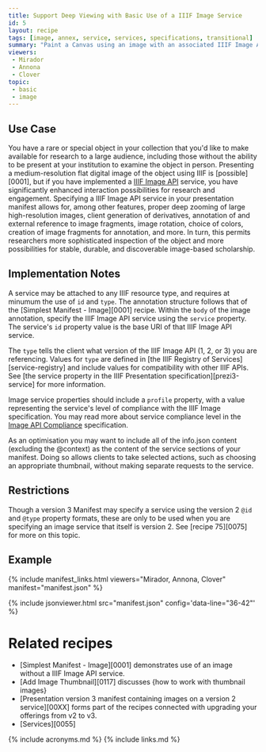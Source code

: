 ```yaml
---
title: Support Deep Viewing with Basic Use of a IIIF Image Service
id: 5
layout: recipe
tags: [image, annex, service, services, specifications, transitional]
summary: "Paint a Canvas using an image with an associated IIIF Image API service."
viewers:
 - Mirador
 - Annona
 - Clover
topic: 
 - basic 
 - image
---
```


## Use Case

You have a rare or special object in your collection that you'd like to make available for research to a large audience, including those without the ability to be present at your institution to examine the object in person. Presenting a medium-resolution flat digital image of the object using IIIF is [possible][0001], but if you have implemented a [IIIF Image API](https://iiif.io/api/image/) service, you have significantly enhanced interaction possibilities for research and engagement. Specifying a IIIF Image API service in your presentation manifest allows for, among other features, proper deep zooming of large high-resolution images, client generation of derivatives, annotation of and external reference to image fragments, image rotation, choice of colors, creation of image fragments for annotation, and more. In turn, this permits researchers more sophisticated inspection of the object and more possibilities for stable, durable, and discoverable image-based scholarship.

## Implementation Notes

A service may be attached to any IIIF resource type, and requires at minumum the use of `id` and `type`. The annotation structure follows that of the [Simplest Manifest - Image][0001] recipe. Within the `body` of the image annotation, specify the IIIF Image API service using the `service` property. The service's `id` property value is the base URI of that IIIF Image API service. 

The `type` tells the client what version of the IIIF Image API (1, 2, or 3) you are referencing. Values for `type` are defined in [the IIIF Registry of Services][service-registry] and include values for compatibility with other IIIF APIs. See [the service property in the IIIF Presentation specification][prezi3-service] for more information.

Image service properties should include a `profile` property, with a value representing the service's level of compliance with the IIIF Image specification. You may read more about service compliance level in the [Image API Compliance](https://iiif.io/api/image/3.0/compliance/) specification.

As an optimisation you may want to include all of the info.json content (excluding the @context) as the content of the service sections of your manifest. Doing so allows clients to take selected actions, such as choosing an appropriate thumbnail, without making separate requests to the service.

## Restrictions

Though a version 3 Manifest may specify a service using the version 2 `@id` and `@type` property formats, these are only to be used when you are specifying an image service that itself is version 2. See [recipe 75][0075] for more on this topic.

## Example

{% include manifest_links.html viewers="Mirador, Annona, Clover" manifest="manifest.json" %}

{% include jsonviewer.html src="manifest.json" config='data-line="36-42"' %}

# Related recipes

* [Simplest Manifest - Image][0001] demonstrates use of an image without a IIIF Image API service.
* [Add Image Thumbnail][0117] discusses {how to work with thumbnail images}
* [Presentation version 3 manifest containing images on a version 2 service][00XX] forms part of the recipes connected with upgrading your offerings from v2 to v3.
* [Services][0055]

{% include acronyms.md %}
{% include links.md %}
